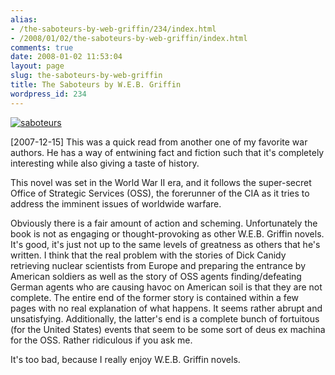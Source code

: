 ```yaml
---
alias:
- /the-saboteurs-by-web-griffin/234/index.html
- /2008/01/02/the-saboteurs-by-web-griffin/index.html
comments: true
date: 2008-01-02 11:53:04
layout: page
slug: the-saboteurs-by-web-griffin
title: The Saboteurs by W.E.B. Griffin
wordpress_id: 234
---
```


[![saboteurs](http://farm3.static.flickr.com/2135/2159393090_ffae6a02a9_o.jpg)](http://www.amazon.com/gp/product/0515143065?ie=UTF8&tag=gtww-20&linkCode=as2&camp=1789&creative=9325&creativeASIN=0515143065)


[2007-12-15]
This was a quick read from another one of my favorite war authors.  He has a way of entwining fact and fiction such that it's completely interesting while also giving a taste of history.

This novel was set in the World War II era, and it follows the super-secret Office of Strategic Services (OSS), the forerunner of the CIA as it tries to address the imminent issues of worldwide warfare.

Obviously there is a fair amount of action and scheming.  Unfortunately the book is not as engaging or thought-provoking as other W.E.B. Griffin novels.  It's good, it's just not up to the same levels of greatness as others that he's written.  I think that the real problem with the stories of Dick Canidy retrieving nuclear scientists from Europe and preparing the entrance by American soldiers as well as the story of OSS agents finding/defeating German agents who are causing havoc on American soil is that they are not complete.  The entire end of the former story is contained within a few pages with no real explanation of what happens.  It seems rather abrupt and unsatisfying.  Additionally, the latter's end is a complete bunch of fortuitous (for the United States) events that seem to be some sort of deus ex machina for the OSS.  Rather ridiculous if you ask me.

It's too bad, because I really enjoy W.E.B. Griffin novels.  
